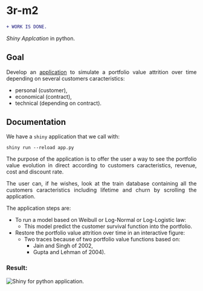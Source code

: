# 3r-m2

```diff
+ WORK IS DONE.
```

_Shiny Applcation_ in python.

## Goal

<div style="text-align: justify">

Develop an [application](https://alexisvte.shinyapps.io/contractual-portfolio-value-app/?_ga=2.149677491.462710402.1681053594-1612834766.1681053594) to simulate a portfolio value attrition over time depending on several customers caracteristics:

- personal (customer),
- economical (contract),
- technical (depending on contract).

## Documentation

We have a `shiny` application that we call with:

```shell
shiny run --reload app.py
```

The purpose of the application is to offer the user a way to see the portfolio value evolution in direct according to customers caracteristics, revenue, cost and discount rate.

The user can, if he wishes, look at the train database containing all the customers caracteristics including lifetime and churn by scrolling the application.

The application steps are:

- To run a model based on Weibull or Log-Normal or Log-Logistic law:
     - This model predict the customer survival function into the portfolio.
- Restore the portfolio value attrition over time in an interactive figure:
     - Two traces because of two portfolio value functions based on:
          - Jain and Singh of 2002,
          - Gupta and Lehman of 2004).

### Result:

![Shiny for python application.](https://user-images.githubusercontent.com/82931295/230781253-2577d6d5-fef8-4205-a9b8-9590b02ccde3.png)

</div>
